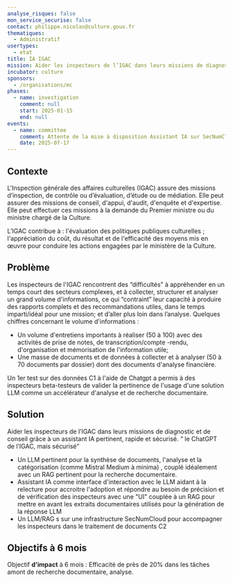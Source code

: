 ```yaml
---
analyse_risques: false
mon_service_securise: false
contact: philippe.nicolas@culture.gouv.fr
thematiques:
  - Administratif
usertypes:
  - etat
title: IA IGAC
mission: Aider les inspecteurs de l’IGAC dans leurs missions de diagnostic et de conseil grâce à un assistant IA
incubator: culture
sponsors:
  - /organisations/mc
phases:
  - name: investigation
    comment: null
    start: 2025-01-15
    end: null
events:
  - name: committee
    comment: Attente de la mise à disposition Assistant IA sur SecNumCloud
    date: 2025-07-17
---
```

## Contexte

L'Inspection générale des affaires culturelles (IGAC) assure des missions d’inspection, de contrôle ou d’évaluation, d’étude ou de médiation. Elle peut assurer des missions de conseil, d'appui, d'audit, d'enquête et d'expertise. Elle peut effectuer ces missions à la demande du Premier ministre ou du ministre chargé de la Culture.
 
L’IGAC contribue à :
l'évaluation des politiques publiques culturelles ;
l'appréciation du coût, du résultat et de l'efficacité des moyens mis en œuvre pour conduire les actions engagées par le ministère de la Culture.

## Problème

Les inspecteurs de l'IGAC rencontrent des “difficultés” à
appréhender en un temps court des secteurs complexes, et à
collecter, structurer et analyser un grand volume d'informations, ce
qui “contraint” leur capacité à produire des rapports complets et
des recommandations utiles, dans le temps imparti/idéal pour
une mission; et d’aller plus loin dans l’analyse. 
Quelques chiffres  concernant le volume d'informations :
* Un volume d'entretiens importants à réaliser (50 à 100) avec des activités de prise de notes, de transcription/compte -rendu, d'organisation et mémorisation de l'information utile;
* Une masse de documents et de données à collecter et à analyser (50 à 70 documents par dossier) dont des documents d'analyse financière.

Un 1er test sur des données C1 à l'aide de Chatgpt a permis à des inspecteurs beta-testeurs de valider la pertinence de l'usage d'une solution LLM comme un accélérateur d'analyse et de recherche documentaire. 

## Solution

Aider les inspecteurs de l’IGAC dans leurs missions de diagnostic et de conseil grâce à un assistant IA pertinent, rapide et sécurisé. “ le ChatGPT de l’IGAC, mais sécurisé”

* Un LLM pertinent pour la synthèse de documents, l'analyse et la catégorisation  (comme Mistral Medium à minima) , couplé idéalement avec un RAG pertinent pour la recherche documentaire. 
* Assistant IA comme interface d'interaction avec le LLM aidant à la relecture pour accroitre l'adoption et répondre au besoin de précision et de vérification des inspecteurs avec une "UI" couplée à un RAG pour mettre en avant les extraits documentaires utilisés pour la génération de la réponse LLM
* Un LLM/RAG s sur une infrastructure SecNumCloud pour accompagner les inspecteurs dans le traitement de documents C2



## Objectifs à 6 mois

Objectif **d'impact** à 6 mois : Efficacité de près de 20% dans les tâches amont de recherche documentaire, analyse.

